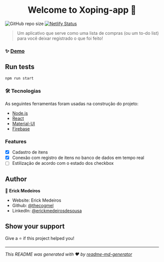 <h1 align="center">Welcome to Xoping-app 👋</h1>
<p>
</p>

![GitHub repo size](https://img.shields.io/github/repo-size/thecogmel/xoping-app?style=plastic) [![Netlify Status](https://api.netlify.com/api/v1/badges/4abba16d-35d7-4240-8327-8b2aa6dcf162/deploy-status)](https://app.netlify.com/sites/xoping-app/deploys)

> Um aplicativo que serve como uma lista de compras (ou um to-do list) para você deixar registrado o que foi feito!

### ✨ [Demo](https://xoping-app.netlify.app/)

## Run tests

```sh
npm run start
```

### 🛠 Tecnologias

As seguintes ferramentas foram usadas na construção do projeto:

- [Node.js](https://nodejs.org/en/)
- [React](https://pt-br.reactjs.org/)
- [Material-UI](https://material-ui.com/)
- [Firebase](firebase.google.com)

### Features

- [x] Cadastro de itens
- [x] Conexão com registro de itens no banco de dados em tempo real
- [ ] Estilização de acordo com o estado dos checkbox

## Author

👤 **Erick Medeiros**

* Website: Erick Medeiros
* Github: [@thecogmel](https://github.com/thecogmel)
* LinkedIn: [@erickmedeirosdesousa](www.linkedin.com\/in\/erickmedeirosdesousa)

## Show your support

Give a ⭐️ if this project helped you!

***
_This README was generated with ❤️ by [readme-md-generator](https://github.com/kefranabg/readme-md-generator)_